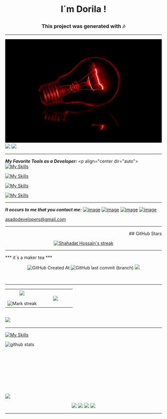 # <p align="center" color="blue">I´m Dorila !</p>
<h3 align="center" color="orange" border="2px solid grey">This project was generated with 🎶</h3>
<hr>
<img src="src/app/images/terry-unsplash.jpg" />      
<img src="https://user-images.githubusercontent.com/73097560/115834477-dbab4500-a447-11eb-908a-139a6edaec5c.gif"> 
<img src="https://readme-typing-svg.herokuapp.com?lines=Full+Stack+Web+Developer;Freelancer;DS%20|%20AI%20|%20ML%20Enthusiastic;Always%20learning%20new%20things&center=true&width=480&height=80">
<hr>


***My Favorite Tools as a Developer:***
    <p align="center dir="auto">
[![My Skills](https://skillicons.dev/icons?i=angular,html,css,bootstrap,tailwind,materialui&theme=light)](https://skillicons.dev)

[![My Skills](https://skillicons.dev/icons?i=nodejs,pnpm,apollo,graphql,nextjs&theme=light)](https://skillicons.dev)

[![My Skills](https://skillicons.dev/icons?i=mysql,mongodb,aws,firebase,heroku,github&theme=light)](https://skillicons.dev)

[![My Skills](https://skillicons.dev/icons?i=git,kali,netlify,tensorflow,ai,stackoverflow&theme=light)](https://skillicons.dev)

    
</p>
<hr>

 ***It occurs to me that you contact me:***
<a href="https://youtu.be/nD_TNB39G_4" target="_blank">![image](https://github.com/DorilaDevOps/DorilaDevOps/assets/140438685/a653415f-8937-4db6-9481-520651a8c51b)</a>
<a href="https://www.instagram.com/andres_y_paulina/" target="_blank" >![image](https://github.com/DorilaDevOps/DorilaDevOps/assets/140438685/79e4b5d6-9efc-4ccf-9832-6cc9329527b3)</a>
<a href="" >![image](https://github.com/DorilaDevOps/DorilaDevOps/assets/140438685/87bae488-68c3-4a07-ba74-2e175dc57ba5)</a>
<a href="https://linktr.ee/and3dandelion?fbclid=PAZXh0bgNhZW0CMTEAAabfdQPsaJw-oaYyB62QkM7fMtrWw8BCgdGjR-9FtRJKcfmtGvOg7GVRrtk_aem_wJjMwJ3GfzeImkEtYSAhyA" target="_blank">![image](https://github.com/DorilaDevOps/DorilaDevOps/assets/140438685/87bae488-68c3-4a07-ba74-2e175dc57ba5)</a>

<a href="asadodevelopers@gmail.com" target="_blank"> asadodevelopers@gmail.com </a>     

<hr>

<p align="right">  ## GitHub Stars  </p>

<p align="center">
    <a href="https://img.shields.io/github/commits-since/{DorilaDevOps}/{DorilaDevOps}/{version}.svg">
        <img title="🔥 Get streak stats for your profile at git.io/streak-stats" alt="Shahadat Hossain's streak" src="https://github-readme-streak-stats.herokuapp.com/?user=HridoyHazard&theme=black-ice&hide_border=true&stroke=0000&background=060A0CD0"/>
    </a>
</p>
<hr>
***  it´s a maker tea *** 
 <p align="center">
<img alt="GitHub Created At" src="https://img.shields.io/github/created-at/DorilaDevOps/DorilaDevOps"/>  

<img alt="GitHub last commit (branch)" src="https://img.shields.io/github/last-commit/DorilaDevOps/DorilaDevOps/master?style=plastic&labelColor=orange&color=blue" />

<img src="https://img.shields.io/github/license/DorilaDevOps/DorilaDevOps.svg?style=plastic&labelColor=violet&color=lightblue"/>  
</p>
<br>

  ***<hr>***

  
<table border="0" align="center">
<tr border="0">
<td width="50%" align="center">
  
  <img  align="center"  src="https://github-readme-stats.vercel.app/api?username=DHANOLA&theme=cobalt&show_icons=true&count_private=true" />
  <br></br>
  <img  title="🔥 Get streak stats for your profile at git.io/streak-stats" alt="Mark streak" src="https://github-readme-streak-stats.herokuapp.com/?user=mark123jesper&theme=dark&hide_border=true" />

</td>
<td width="50%" align="center">

  <img  align="center"  src="https://github-readme-stats.anuraghazra1.vercel.app/api/top-langs/?username=DHANOLA&theme=dark&hide_border=true&no-bg=true&no-frame=true&langs_count=10"/>
  
  </td>
</tr>
</table>
<br>
<img src="https://user-images.githubusercontent.com/73097560/115834477-dbab4500-a447-11eb-908a-139a6edaec5c.gif">

<hr>

[![My Skills](https://skillicons.dev/icons?i=stackoverflow)](https://skillicons.dev)

<p align="left">
  <img align="left" width="490" height="165" src="https://github-readme-stats.vercel.app/api/?username=kaizoku-oh&show_icons=true&title_color=fffffff&icon_color=000000&text_color=000000" alt="github stats"/>
  <a href="https://github.com/anuraghazra/github-readme-stats">
    <img align="center" src="https://github-readme-stats.anuraghazra1.vercel.app/api/top-langs/?username=kaizoku-oh" />
  </a>
</p>
  <p align="center">
    <img src="https://views.whatilearened.today/views/github/kaizoku-oh/views.svg"/>
    <a href="https://github.com/DorilaDevOps/DorilaDevOps"><img src="https://img.shields.io/github/followers/kaizoku-oh?color=%234CC61E&label=GitHub%20Followers%20%3A"/></a>
    <a href="https://github.com/DorilaDevOps?tab=repositories"><img src="https://badges.frapsoft.com/os/v2/open-source.svg?v=103?color=%234CC61E&label=FenixNoma"/></a>
    <a href="https://github.com/Naereen/badges"><img src="https://img.shields.io/badge/badges-awesome-green.svg"/></a>
  </p>
  
  <hr>

